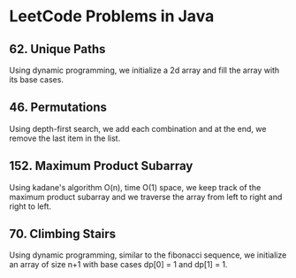 # LeetCode Problems in Java

## 62. Unique Paths

Using dynamic programming, we initialize a 2d array and fill the array with its base cases.

## 46. Permutations

Using depth-first search, we add each combination and at the end, we remove the last item in the list.

## 152. Maximum Product Subarray

Using kadane's algorithm O(n), time O(1) space, we keep track of the maximum product subarray and we traverse the array from left to right and right to left.

## 70. Climbing Stairs

Using dynamic programming, similar to the fibonacci sequence, we initialize an array of size n+1 with base cases dp[0] = 1 and dp[1] = 1.
